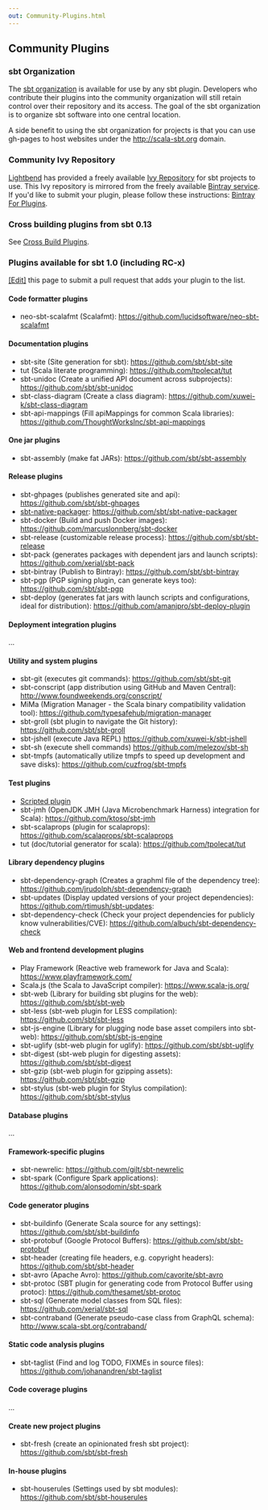 ```yaml
---
out: Community-Plugins.html
---
```


  [Bintray-For-Plugins]: Bintray-For-Plugins.html
  [Cross-Build-Plugins]: Cross-Build-Plugins.html

Community Plugins
-----------------

### sbt Organization

The [sbt organization](https://github.com/sbt) is available for use by
any sbt plugin. Developers who contribute their plugins into the
community organization will still retain control over their repository
and its access. The goal of the sbt organization is to organize sbt
software into one central location.

A side benefit to using the sbt organization for projects is that you
can use gh-pages to host websites under the http://scala-sbt.org domain.

### Community Ivy Repository

[Lightbend](https://www.lightbend.com) has provided a freely available
[Ivy Repository](https://repo.scala-sbt.org/scalasbt) for sbt projects
to use. This Ivy repository is mirrored from the freely available
[Bintray service](https://bintray.com).
If you'd like to submit your plugin, please follow these instructions:
[Bintray For Plugins][Bintray-For-Plugins].

### Cross building plugins from sbt 0.13

See [Cross Build Plugins][Cross-Build-Plugins].

### Plugins available for sbt 1.0 (including RC-x)

[[Edit]](https://github.com/sbt/website/edit/1.x/src/reference/01-General-Info/02-Community-Plugins.md) this page to
submit a pull request that adds
your plugin to the list.

#### Code formatter plugins

- neo-sbt-scalafmt (Scalafmt):
    <https://github.com/lucidsoftware/neo-sbt-scalafmt>

#### Documentation plugins

- sbt-site (Site generation for sbt):
    <https://github.com/sbt/sbt-site>
- tut (Scala literate programming):
    <https://github.com/tpolecat/tut> <!-- 398 stars -->
- sbt-unidoc (Create a unified API document across subprojects):
    <https://github.com/sbt/sbt-unidoc> <!-- 83 stars -->
- sbt-class-diagram (Create a class diagram):
    <https://github.com/xuwei-k/sbt-class-diagram> <!-- 50 stars -->
- sbt-api-mappings (Fill apiMappings for common Scala libraries):
    <https://github.com/ThoughtWorksInc/sbt-api-mappings> <!-- 45 stars -->

#### One jar plugins

- sbt-assembly (make fat JARs):
    <https://github.com/sbt/sbt-assembly> <!-- 1092 stars -->

#### Release plugins

- sbt-ghpages (publishes generated site and api):
    <https://github.com/sbt/sbt-ghpages>
- [sbt-native-packager](http://sbt-native-packager.readthedocs.io/en/stable/):
    <https://github.com/sbt/sbt-native-packager> <!-- 869 stars -->
- sbt-docker (Build and push Docker images):
    <https://github.com/marcuslonnberg/sbt-docker> <!-- 468 stars -->
- sbt-release (customizable release process):
    <https://github.com/sbt/sbt-release> <!-- 393 stars -->
- sbt-pack (generates packages with dependent jars and launch scripts):
    <https://github.com/xerial/sbt-pack> <!-- 292 stars -->
- sbt-bintray (Publish to Bintray):
    <https://github.com/sbt/sbt-bintray> <!-- 134 stars -->
- sbt-pgp (PGP signing plugin, can generate keys too):
    <https://github.com/sbt/sbt-pgp> <!-- 72 stars -->
- sbt-deploy (generates fat jars with launch scripts and configurations, ideal for distribution):
    <https://github.com/amanjpro/sbt-deploy-plugin>

#### Deployment integration plugins

...

#### Utility and system plugins

- sbt-git (executes git commands):
    <https://github.com/sbt/sbt-git> <!-- 223 stars -->
- sbt-conscript (app distribution using GitHub and Maven Central):
    <http://www.foundweekends.org/conscript/>
- MiMa (Migration Manager - the Scala binary compatibility validation tool):
    <https://github.com/typesafehub/migration-manager>
- sbt-groll (sbt plugin to navigate the Git history):
    <https://github.com/sbt/sbt-groll>
- sbt-jshell (execute Java REPL)
    <https://github.com/xuwei-k/sbt-jshell>
- sbt-sh (execute shell commands)
    <https://github.com/melezov/sbt-sh>
- sbt-tmpfs (automatically utilize tmpfs to speed up development and save disks): https://github.com/cuzfrog/sbt-tmpfs

#### Test plugins

-   [Scripted plugin](Testing-sbt-plugins.html)
-   sbt-jmh (OpenJDK JMH (Java Microbenchmark Harness) integration for Scala):
    <https://github.com/ktoso/sbt-jmh> <!-- 382 stars -->
-   sbt-scalaprops (plugin for scalaprops):
    <https://github.com/scalaprops/sbt-scalaprops>
-   tut (doc/tutorial generator for scala):
    <https://github.com/tpolecat/tut>

#### Library dependency plugins

- sbt-dependency-graph (Creates a graphml file of the dependency tree):
    <https://github.com/jrudolph/sbt-dependency-graph>
- sbt-updates (Display updated versions of your project dependencies):
    <https://github.com/rtimush/sbt-updates>:
- sbt-dependency-check (Check your project dependencies for publicly know vulnerabilities/CVE):
    <https://github.com/albuch/sbt-dependency-check>

#### Web and frontend development plugins

- Play Framework (Reactive web framework for Java and Scala):
    <https://www.playframework.com/> <!-- 9671 stars -->
- Scala.js (the Scala to JavaScript compiler):
    <https://www.scala-js.org/> <!-- 3085 stars -->
- sbt-web (Library for building sbt plugins for the web):
    <https://github.com/sbt/sbt-web> <!-- 314 stars -->
- sbt-less (sbt-web plugin for LESS compilation):
    <https://github.com/sbt/sbt-less> <!-- 34 stars -->
- sbt-js-engine (Library for plugging node base asset compilers into sbt-web):
    <https://github.com/sbt/sbt-js-engine> <!-- 33 stars -->
- sbt-uglify (sbt-web plugin for uglify):
    <https://github.com/sbt/sbt-uglify> <!-- 21 stars -->
- sbt-digest (sbt-web plugin for digesting assets):
    <https://github.com/sbt/sbt-digest> <!-- 17 stars -->
- sbt-gzip (sbt-web plugin for gzipping assets):
    <https://github.com/sbt/sbt-gzip> <!-- 15 stars -->
- sbt-stylus (sbt-web plugin for Stylus compilation):
    <https://github.com/sbt/sbt-stylus> <!-- 2 stars -->

#### Database plugins

...

#### Framework-specific plugins

- sbt-newrelic:
    <https://github.com/gilt/sbt-newrelic> <!-- 69 stars -->
- sbt-spark (Configure Spark applications):
    <https://github.com/alonsodomin/sbt-spark>

#### Code generator plugins

- sbt-buildinfo (Generate Scala source for any settings):
    <https://github.com/sbt/sbt-buildinfo> <!-- 307 stars -->
- sbt-protobuf (Google Protocol Buffers):
    <https://github.com/sbt/sbt-protobuf> <!-- 130 stars -->
- sbt-header (creating file headers, e.g. copyright headers):
    <https://github.com/sbt/sbt-header> <!-- 102 stars -->
- sbt-avro (Apache Avro):
    <https://github.com/cavorite/sbt-avro> <!-- 63 stars -->
- sbt-protoc (SBT plugin for generating code from Protocol Buffer using protoc):
    <https://github.com/thesamet/sbt-protoc> <!-- 29 stars -->
- sbt-sql (Generate model classes from SQL files):
    <https://github.com/xerial/sbt-sql> <!-- 15 stars -->
- sbt-contraband (Generate pseudo-case class from GraphQL schema):
    <http://www.scala-sbt.org/contraband/>

#### Static code analysis plugins

- sbt-taglist (Find and log TODO, FIXMEs in source files):
    <https://github.com/johanandren/sbt-taglist>

#### Code coverage plugins

...

#### Create new project plugins

- sbt-fresh (create an opinionated fresh sbt project):
    <https://github.com/sbt/sbt-fresh> <!-- 173 stars -->

#### In-house plugins

- sbt-houserules (Settings used by sbt modules):
  <https://github.com/sbt/sbt-houserules>
